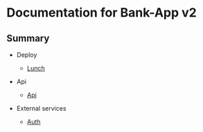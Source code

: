 # Documentation for Bank-App v2

## Summary

- Deploy

  - [Lunch][lunch]

- Api

    - [Api][api]

- External services

    - [Auth][auth]



[//]: # "--- Images and links section ---"
[api]: api/simple-request.md
[lunch]: deploy/lunch.md
[auth]: external-services/auth.md
